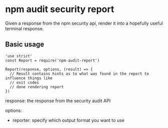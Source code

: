 
# npm audit security report

Given a response from the npm security api, render it into a hopefully useful terminal response.


## Basic usage

```
'use strict'
const Report = require('npm-audit-report')

Report(response, options, (result) => {
  // Result contains hints as to what was found in the report to influence things like
  // exit codes
  // done rendering report
})
```

response: the response from the security audit API

options:
- reporter: specify which output format you want to use  
